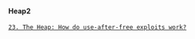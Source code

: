 #### Heap2

[`23. The Heap: How do use-after-free exploits work?`](https://github.com/Kan1shka9/Binary-Hacking-Course/blob/master/23_The-Heap-How-do-use-after-free-exploits-work%3F.md)